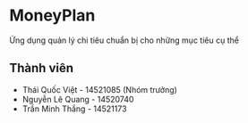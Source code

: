 # MoneyPlan
Ứng dụng quản lý chi tiêu chuẩn bị cho những mục tiêu cụ thể
## Thành viên
* Thái Quốc Việt - 14521085 (Nhóm trưởng)
* Nguyễn Lê Quang - 14520740
* Trần Minh Thắng - 14521173
